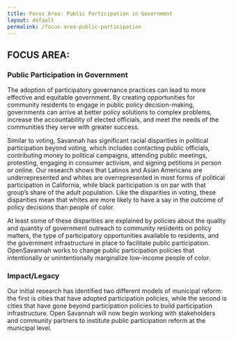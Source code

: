 ```yaml
---
title: Focus Area: Public Participation in Government
layout: default
permalink: /focus-area-public-participation
---
```


## FOCUS AREA:
### Public Participation in Government

The adoption of participatory governance practices can lead to more effective and equitable government. By creating opportunities for community residents to engage in public policy decision-making, governments can arrive at better policy solutions to complex problems, increase the accountability of elected officials, and meet the needs of the communities they serve with greater success.

Similar to voting, Savannah has significant racial disparities in political participation beyond voting, which includes contacting public officials, contributing money to political campaigns, attending public meetings, protesting, engaging in consumer activism, and signing petitions in person or online. Our research shows that Latinos and Asian Americans are underrepresented and whites are overrepresented in most forms of political participation in California, while black participation is on par with that group’s share of the adult population. Like the disparities in voting, these disparities mean that whites are more likely to have a say in the outcome of policy decisions than people of color.

At least some of these disparities are explained by policies about the quality and quantity of government outreach to community residents on policy matters, the type of participatory opportunities available to residents, and the government infrastructure in place to facilitate public participation. OpenSavannah works to change public participation policies that intentionally or unintentionally marginalize low-income people of color.

### Impact/Legacy
Our initial research has identified two different models of municipal reform: the first is cities that have adopted participation policies, while the second is cities that have gone beyond participation policies to build participation infrastructure. Open Savannah will now begin working with stakeholders and community partners to institute public participation reform at the municipal level.
